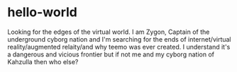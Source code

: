 # hello-world
Looking for the edges of the virtual world. 
I am Zygon, Captain of the underground cyborg nation and I'm searching for the ends of internet/virtual reality/augmented relaity/and why teemo was ever created. I understand it's a dangerous and vicious frontier but if not me and my cyborg nation of Kahzulla then who else? 
